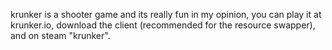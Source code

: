 krunker is a shooter game and its really fun in my opinion, you can play it at krunker.io, download the client (recommended for the resource swapper), and on steam "krunker".
